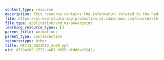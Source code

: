 ```yaml
---
content_type: resource
description: This resource contains the information related to the Radix heap animation.
file: https://ol-ocw-studio-app-production.s3.amazonaws.com/courses/15-082j-network-optimization-fall-2010/d79942002772a4670655dfdd0ae5242e_MIT15_082JF10_av09.ppt
file_type: application/vnd.ms-powerpoint
learning_resource_types: []
parent_title: Animations
parent_type: CourseSection
resourcetype: Other
title: MIT15_082JF10_av09.ppt
uid: d7994200-2772-a467-0655-dfdd0ae5242e
---
```

